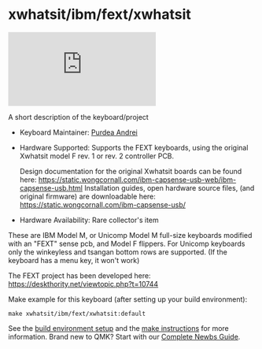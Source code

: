# xwhatsit/ibm/fext/xwhatsit

![xwhatsit/ibm/fext/xwhatsit](https://deskthority.net/download/file.php?id=28909)

A short description of the keyboard/project

* Keyboard Maintainer: [Purdea Andrei](https://github.com/purdeaandrei)
* Hardware Supported: Supports the FEXT keyboards, using the original Xwhatsit model F rev. 1 or rev. 2 controller PCB.

  Design documentation for the original Xwhatsit boards can be found here: https://static.wongcornall.com/ibm-capsense-usb-web/ibm-capsense-usb.html
  Installation guides, open hardware source files, (and original firmware) are downloadable here: https://static.wongcornall.com/ibm-capsense-usb/

* Hardware Availability: Rare collector's item

These are IBM Model M, or Unicomp Model M full-size keyboards modified with an "FEXT" sense pcb, and Model F flippers.
For Unicomp keyboards only the winkeyless and tsangan bottom rows are supported. (If the keyboard has a menu key, it won't work)

The FEXT project has been developed here: https://deskthority.net/viewtopic.php?t=10744

Make example for this keyboard (after setting up your build environment):

    make xwhatsit/ibm/fext/xwhatsit:default

See the [build environment setup](https://docs.qmk.fm/#/getting_started_build_tools) and the [make instructions](https://docs.qmk.fm/#/getting_started_make_guide) for more information. Brand new to QMK? Start with our [Complete Newbs Guide](https://docs.qmk.fm/#/newbs).
